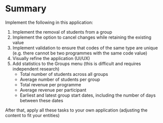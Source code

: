 # Summary

Implement the following in this application:

1. Implement the removal of students from a group
2. Implement the option to cancel changes while retaining the existing value
3. Implement validation to ensure that codes of the same type are unique (e.g. there cannot be two programmes with the
   same code value)
4. Visually refine the application (UI/UX)
5. Add statistics to the Groups menu (this is difficult and requires independent research)
    - Total number of students across all groups
    - Average number of students per group
    - Total revenue per programme
    - Average revenue per participant
    - Earliest and latest group start dates, including the number of days between these dates

After that, apply all these tasks to your own application (adjusting the content to fit your entities)

